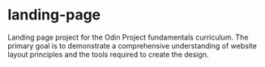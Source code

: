 # landing-page
Landing page project for the Odin Project fundamentals curriculum. The primary goal is to demonstrate a comprehensive understanding of website layout principles and the tools required to create the design. 
